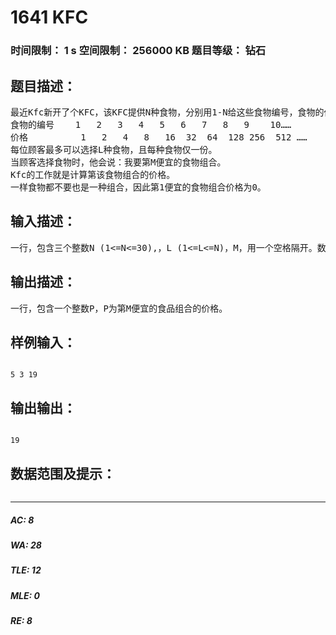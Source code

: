 # 1641 KFC   
### 时间限制： 1 s     空间限制： 256000 KB     题目等级： 钻石  
## 题目描述：  

<pre>
最近Kfc新开了个KFC，该KFC提供N种食物，分别用1-N给这些食物编号，食物的价格与其编号有关，满足第K种食物的价格为2^(K-1)，例如：
食物的编号    1   2   3   4   5   6   7   8   9    10……
价格          1   2   4   8   16  32  64  128 256  512 ……
每位顾客最多可以选择L种食物，且每种食物仅一份。
当顾客选择食物时，他会说：我要第M便宜的食物组合。
Kfc的工作就是计算第该食物组合的价格。
一样食物都不要也是一种组合，因此第1便宜的食物组合价格为0。
</pre>
  
  
## 输入描述：  

<pre>
一行，包含三个整数N (1<=N<=30),，L (1<=L<=N)，M，用一个空格隔开。数据保证存在第M便宜的食品组合。
</pre>
  
  
## 输出描述：  

<pre>
一行，包含一个整数P，P为第M便宜的食品组合的价格。
</pre>
  
  
## 样例输入：  

<pre><code>
5 3 19
</code></pre>
  
  
## 输出输出：  

<pre><code>
19
</code></pre>
  
  
## 数据范围及提示：  

<pre>
</pre>
  
  
***  

##### AC: 8  
##### WA: 28  
##### TLE: 12  
##### MLE: 0  
##### RE: 8  
